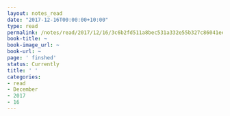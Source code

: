 ```yaml
---
layout: notes_read
date: "2017-12-16T00:00:00+10:00"
type: read
permalink: /notes/read/2017/12/16/3c6b2fd511a8bec531a332e55b327c86041eec00.html
book-title: ~
book-image_url: ~
book-url: ~
page: ' finshed'
status: Currently
title: ' '
categories:
- read
- December
- 2017
- 16
---
```


